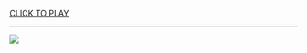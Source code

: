 
<a href="https://premium76.site?title=racing_games_online_unblocked&ref=13M">CLICK TO PLAY</a></h3>
<hr>

<a href="https://premium76.site?title=racing_games_online_unblocked&ref=13M"><img src="https://clearcache.store/games.png"></a>


